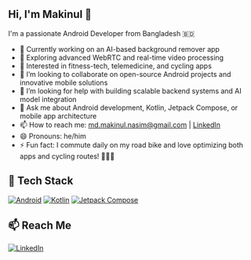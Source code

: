 ## Hi, I'm Makinul 👋

I'm a passionate Android Developer from Bangladesh 🇧🇩

- 🔭 Currently working on an AI-based background remover app
- 🌱 Exploring advanced WebRTC and real-time video processing
- 🧠 Interested in fitness-tech, telemedicine, and cycling apps
- 👯 I’m looking to collaborate on open-source Android projects and innovative mobile solutions
- 🤔 I’m looking for help with building scalable backend systems and AI model integration  
- 💬 Ask me about Android development, Kotlin, Jetpack Compose, or mobile app architecture  
- 📫 How to reach me: md.makinul.nasim@gmail.com | [LinkedIn](www.linkedin.com/in/md-makinul-hasan-khan-nasim-64120a56)  
- 😄 Pronouns: he/him  
- ⚡ Fun fact: I commute daily on my road bike and love optimizing both apps and cycling routes! 🚴‍♂️📱  

## 🚀 Tech Stack
[![Android](https://img.shields.io/badge/Android-3DDC84?style=for-the-badge&logo=android&logoColor=white)](https://www.android.com)
[![Kotlin](https://img.shields.io/badge/Kotlin-7F52FF?style=for-the-badge&logo=kotlin&logoColor=white)](https://kotlinlang.org/)
[![Jetpack Compose](https://img.shields.io/badge/Jetpack%20Compose-4285F4?style=for-the-badge&logo=jetpackcompose&logoColor=white)](https://developer.android.com/jetpack/compose)

## 📫 Reach Me
[![LinkedIn](https://img.shields.io/badge/LinkedIn-blue?logo=linkedin&logoColor=white)](www.linkedin.com/in/md-makinul-hasan-khan-nasim-64120a56)
